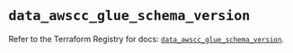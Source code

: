 # `data_awscc_glue_schema_version`

Refer to the Terraform Registry for docs: [`data_awscc_glue_schema_version`](https://registry.terraform.io/providers/hashicorp/awscc/0.70.0/docs/data-sources/glue_schema_version).
